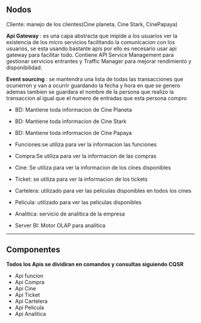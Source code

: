 ## Nodos 

Cliente: manejo de los clientes(Cine planeta, Cine Stark, CinePapaya)

**Api Gateway** : es una capa abstracta que impide a los usuarios 
ver la existencia de los micro servicios facilitando la comunicacion con
los usuarios, se esta usando bastante apis por ello es necesario usar
api gateway para facilitar todo. Contiene API Service Management para 
gestionar servicios entrantes y Traffic Manager para mejorar rendimiento 
y disponibilidad.

**Event sourcing** : se mantendra una lista de todas las transacciones que
ocurierron y van a ocurrir guardando la fecha y hora en que se genero
ademas tambien se guardara el nombre de la persona que realizo la transaccion
al igual que el numero de entradas que esta persona compro

* BD: Mantiene toda informacion de Cine Planeta
* BD: Mantiene toda informacion de Cine Stark
* BD: Mantiene toda informacion de Cine Papaya

* Funciones:se utiliza para ver la informacion las funciones
* Compra:Se utiliza para ver la informacion de las compras 
* Cine: Se utiliza para ver la informacion de los cines disponibles
* Ticket: se utiliza para ver la informacion de los tickets
* Cartelera: utilizado para ver las peliculas disponibles en todos los cines
* Pelicula: utilizado para ver las peliculas disponibles
* Analitica: servicio de analitica de la empresa
* Server BI: Motor OLAP para analitica

---

## Componentes

**Todos los Apis se dividiran en comandos y consultas siguiendo CQSR**
* Api funcion
* Api Compra
* Api Cine
* Api Ticket
* Api Cartelera
* Api Pelicula
* Api Analitica
